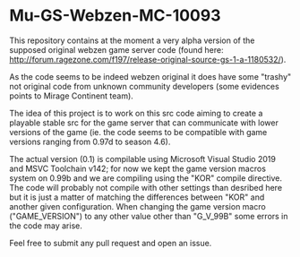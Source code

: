# Mu-GS-Webzen-MC-10093

This repository contains at the moment a very alpha version of the supposed original webzen game server code (found here: http://forum.ragezone.com/f197/release-original-source-gs-1-a-1180532/).

As the code seems to be indeed webzen original it does have some "trashy" not original code from unknown community developers (some evidences points to Mirage Continent team).

The idea of this project is to work on this src code aiming to create a playable stable src for the game server that can communicate with lower versions of the game (ie. the code seems to be compatible with game versions ranging from 0.97d to season 4.6).

The actual version (0.1) is compilable using Microsoft Visual Studio 2019 and MSVC Toolchain v142; for now we kept the game version macros system on 0.99b and we are compiling using the "KOR" compile directive. The code will probably not compile with other settings than desribed here but it is just a matter of matching the differences between "KOR" and another given configuration. When changing the game version macro ("GAME_VERSION") to any other value other than "G_V_99B" some errors in the code may arise.

Feel free to submit any pull request and open an issue.
